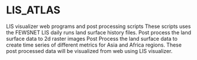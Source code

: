 # LIS_ATLAS
LIS visualizer web programs and post processing scripts
These scripts uses the FEWSNET LIS daily runs land surface history files. 
Post process the land surface data to 2d raster images
Post Process the land surface data to create time series of different metrics for Asia and Africa regions. 
These post processed data will be visualized from web using LIS visualizer. 
